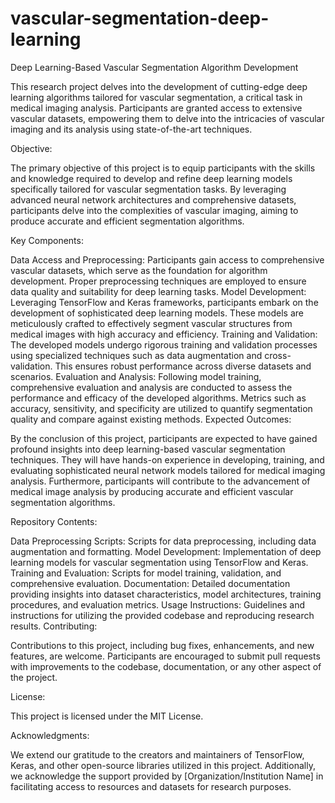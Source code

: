 # vascular-segmentation-deep-learning

Deep Learning-Based Vascular Segmentation Algorithm Development

This research project delves into the development of cutting-edge deep learning algorithms tailored for vascular segmentation, a critical task in medical imaging analysis. Participants are granted access to extensive vascular datasets, empowering them to delve into the intricacies of vascular imaging and its analysis using state-of-the-art techniques.

Objective:

The primary objective of this project is to equip participants with the skills and knowledge required to develop and refine deep learning models specifically tailored for vascular segmentation tasks. By leveraging advanced neural network architectures and comprehensive datasets, participants delve into the complexities of vascular imaging, aiming to produce accurate and efficient segmentation algorithms.

Key Components:

Data Access and Preprocessing: Participants gain access to comprehensive vascular datasets, which serve as the foundation for algorithm development. Proper preprocessing techniques are employed to ensure data quality and suitability for deep learning tasks.
Model Development: Leveraging TensorFlow and Keras frameworks, participants embark on the development of sophisticated deep learning models. These models are meticulously crafted to effectively segment vascular structures from medical images with high accuracy and efficiency.
Training and Validation: The developed models undergo rigorous training and validation processes using specialized techniques such as data augmentation and cross-validation. This ensures robust performance across diverse datasets and scenarios.
Evaluation and Analysis: Following model training, comprehensive evaluation and analysis are conducted to assess the performance and efficacy of the developed algorithms. Metrics such as accuracy, sensitivity, and specificity are utilized to quantify segmentation quality and compare against existing methods.
Expected Outcomes:

By the conclusion of this project, participants are expected to have gained profound insights into deep learning-based vascular segmentation techniques. They will have hands-on experience in developing, training, and evaluating sophisticated neural network models tailored for medical imaging analysis. Furthermore, participants will contribute to the advancement of medical image analysis by producing accurate and efficient vascular segmentation algorithms.

Repository Contents:

Data Preprocessing Scripts: Scripts for data preprocessing, including data augmentation and formatting.
Model Development: Implementation of deep learning models for vascular segmentation using TensorFlow and Keras.
Training and Evaluation: Scripts for model training, validation, and comprehensive evaluation.
Documentation: Detailed documentation providing insights into dataset characteristics, model architectures, training procedures, and evaluation metrics.
Usage Instructions: Guidelines and instructions for utilizing the provided codebase and reproducing research results.
Contributing:

Contributions to this project, including bug fixes, enhancements, and new features, are welcome. Participants are encouraged to submit pull requests with improvements to the codebase, documentation, or any other aspect of the project.

License:

This project is licensed under the MIT License.

Acknowledgments:

We extend our gratitude to the creators and maintainers of TensorFlow, Keras, and other open-source libraries utilized in this project. Additionally, we acknowledge the support provided by [Organization/Institution Name] in facilitating access to resources and datasets for research purposes.
